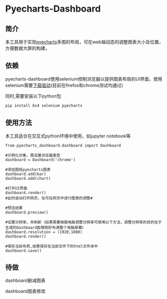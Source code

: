 

# Pyecharts-Dashboard

## 简介

本工具用于实现[pyecharts]("https://github.com/pyecharts/pyecharts")多图的布局，可在web端动态的调整图表大小及位置，方便数据大屏的构建。

## 依赖

pyecharts-dashboard使用selenium控制浏览器以提供图表布局的UI界面，使用selenium需要[下载驱动]("https://www.seleniumhq.org/download/")(目前在firefox和chrome测试均通过)

同时,需要安装以下python包

```bash
pip install bs4 selenium pyecharts
```

## 使用方法
本工具适合在交互式python环境中使用，如jupyter notebook等

```
from pyecharts_dashboard.dashboard import Dashboard
```

```
#示例化对象，需设置浏览器类型
dashboard = Dashboard('chrome')

#添加图纸pyecharts图表
dashboard.add(bar)
dashboard.add(chart)

#打开UI界面
dashboard.render()
#此时自动打开网页，在可在网页中进行图表的调整#

#预览结果
dashboard.preview()

#设置分辨率，并刷新（如果需要根据电脑调整分辨率可使用以下方法，调整分辨率的目的在于生成的Dashboard能够刚好布满整个电脑屏幕）
dashboard.resolution = (1920,1080)
dashboard.render()

#保存当前布局,结果保存在当前文件下的html文件夹中
dashboard.save()
```

## 待做

dashboard删减图表

dashboard图表修改
